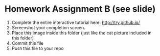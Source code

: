 # Homework Assignment B (see slide)

1. Complete the entire interactive tutorial here: http://try.github.io/
1. Screenshot your completion screen.
1. Place this image inside this folder (just like the cat picture included in this folder)
1. Commit this file
1. Push this file to your repo
